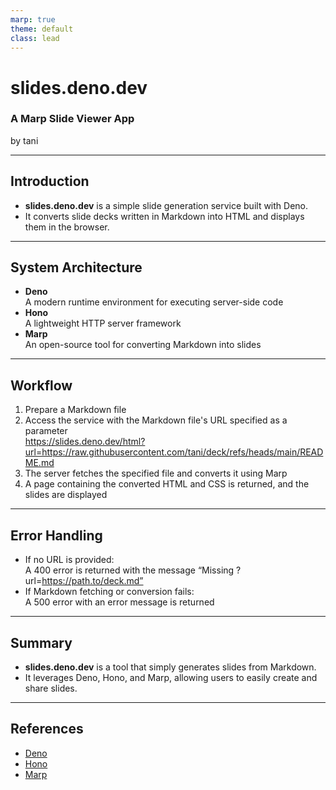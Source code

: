 ```yaml
---
marp: true
theme: default
class: lead
---
```


# slides.deno.dev
### A Marp Slide Viewer App  
by tani

---

## Introduction
- **slides.deno.dev** is a simple slide generation service built with Deno.
- It converts slide decks written in Markdown into HTML and displays them in the browser.

---

## System Architecture
- **Deno**  
  A modern runtime environment for executing server-side code
- **Hono**  
  A lightweight HTTP server framework
- **Marp**  
  An open-source tool for converting Markdown into slides

---

## Workflow
1. Prepare a Markdown file
2. Access the service with the Markdown file's URL specified as a parameter  
   https://slides.deno.dev/html?url=https://raw.githubusercontent.com/tani/deck/refs/heads/main/README.md
3. The server fetches the specified file and converts it using Marp
4. A page containing the converted HTML and CSS is returned, and the slides are displayed

---

## Error Handling
- If no URL is provided:  
  A 400 error is returned with the message “Missing ?url=https://path.to/deck.md”
- If Markdown fetching or conversion fails:  
  A 500 error with an error message is returned

---

## Summary
- **slides.deno.dev** is a tool that simply generates slides from Markdown.
- It leverages Deno, Hono, and Marp, allowing users to easily create and share slides.

---

## References
- [Deno](https://deno.land)
- [Hono](https://hono.dev)
- [Marp](https://marp.app)
